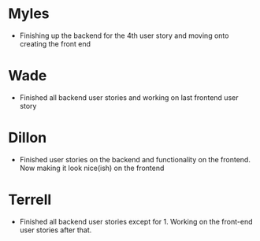 # Myles
- Finishing up the backend for the 4th user story and moving onto creating the front end

# Wade
- Finished all backend user stories and working on last frontend user story

# Dillon
- Finished user stories on the backend and functionality on the frontend. Now making it look nice(ish) on the frontend

# Terrell
- Finished all backend user stories except for 1. Working on the front-end user stories after that.
